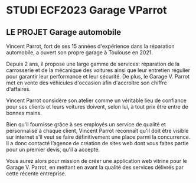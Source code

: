 # STUDI ECF2023 Garage VParrot

## LE PROJET Garage automobile

Vincent Parrot, fort de ses 15 années d'expérience dans la réparation automobile, a ouvert 
son propre garage à Toulouse en 2021.

Depuis 2 ans, il propose une large gamme de services: réparation de la carrosserie et de la 
mécanique des voitures ainsi que leur entretien régulier pour garantir leur performance et 
leur sécurité. De plus, le Garage V. Parrot met en vente des véhicules d'occasion afin 
d'accroître son chiffre d'affaires.

Vincent Parrot considère son atelier comme un véritable lieu de confiance pour ses clients et 
leurs voitures doivent, selon lui, à tout prix être entre de bonnes mains. 

Bien qu'il fournisse grâce à ses employés un service de qualité et personnalisé à chaque 
client, Vincent Parrot reconnaît qu'il doit être visible sur internet s'il veut se faire 
définitivement une place parmi la concurrence. Il a donc contacté l’agence de création de 
sites web dont vous faites partie pour un premier devis, qu'il a accepté. 

Vous aurez alors pour mission de créer une application web vitrine pour le Garage V. Parrot, 
en mettant en avant la qualité des services délivrés par cette récente entreprise.


